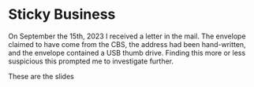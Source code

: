 Sticky Business
====

On September the 15th, 2023 I received a letter in the mail. The envelope claimed to have come from the CBS, the address had been hand-written, and the envelope contained a USB thumb drive. Finding this more or less suspicious this prompted me to investigate further.

These are the slides 